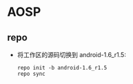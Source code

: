 # AOSP

## repo
- 将工作区的源码切换到 android-1.6_r1.5:
  
  ```shell
  repo init -b android-1.6_r1.5
  repo sync
  ```

